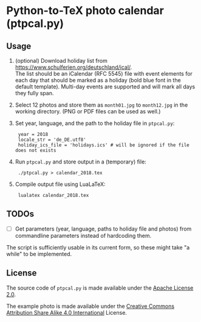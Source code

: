 Python-to-TeX photo calendar (ptpcal.py)
========================================

Usage
-----

1. (optional) Download holiday list from
   https://www.schulferien.org/deutschland/ical/.  
   The list should be an iCalendar (RFC 5545) file with event elements for each
   day that should be marked as a holiday (bold blue font in the default
   template). Multi-day events are supported and will mark all days they fully
   span.

2. Select 12 photos and store them as `month01.jpg` to `month12.jpg` in the
   working directory. (PNG or PDF files can be used as well.)

3. Set year, language, and the path to the holiday file in `ptpcal.py`:

        year = 2018
        locale_str = 'de_DE.utf8'
        holiday_ics_file = 'holidays.ics' # will be ignored if the file does not exists

4. Run `ptpcal.py` and store output in a (temporary) file:

        ./ptpcal.py > calendar_2018.tex

5. Compile output file using LuaLaTeX:

        lualatex calendar_2018.tex

TODOs
-----

- [ ] Get parameters (year, language, paths to holiday file and photos) from
  commandline parameters instead of hardcoding them.

The script is sufficiently usable in its current form, so these might take "a
while" to be implemented.

License
-------

The source code of `ptpcal.py` is made available under the [Apache License
2.0](https://www.apache.org/licenses/LICENSE-2.0.html).

The example photo is made available under the [Creative Commons Attribution
Share Alike 4.0 International](https://creativecommons.org/licenses/by-sa/4.0/)
License.
